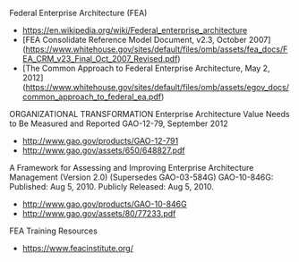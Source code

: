 Federal Enterprise Architecture (FEA)
* https://en.wikipedia.org/wiki/Federal_enterprise_architecture
* [FEA Consolidate Reference Model Document, v2.3, October 2007] (https://www.whitehouse.gov/sites/default/files/omb/assets/fea_docs/FEA_CRM_v23_Final_Oct_2007_Revised.pdf)
* [The Common Approach to Federal Enterprise Architecture, May 2, 2012] (https://www.whitehouse.gov/sites/default/files/omb/assets/egov_docs/common_approach_to_federal_ea.pdf)


ORGANIZATIONAL TRANSFORMATION 
Enterprise Architecture Value Needs to Be Measured and Reported
GAO-12-79, September 2012
* http://www.gao.gov/products/GAO-12-791
* http://www.gao.gov/assets/650/648827.pdf



A Framework for Assessing and Improving Enterprise Architecture Management (Version 2.0) (Supersedes GAO-03-584G)
GAO-10-846G: Published: Aug 5, 2010. Publicly Released: Aug 5, 2010.
* http://www.gao.gov/products/GAO-10-846G
* http://www.gao.gov/assets/80/77233.pdf


FEA Training Resources
* https://www.feacinstitute.org/
